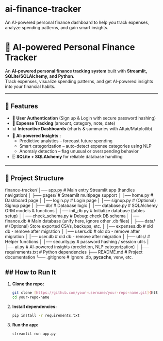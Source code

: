# ai-finance-tracker
An AI-powered personal finance dashboard to help you track expenses, analyze spending patterns, and gain smart insights.
# 💸 AI-powered Personal Finance Tracker  

An **AI-powered personal finance tracking system** built with **Streamlit, SQLite/SQLAlchemy, and Python**.  
Track expenses, visualize spending patterns, and get AI-powered insights into your financial habits.  

---

## 🚀 Features  

- 🔑 **User Authentication** (Sign up & Login with secure password hashing)  
- 📝 **Expense Tracking** (amount, category, note, date)  
- 📊 **Interactive Dashboards** (charts & summaries with Altair/Matplotlib)  
- 🤖 **AI-powered Insights** :  
  - Predictive analytics – forecast future spending  
  - Smart categorization – auto-detect expense categories using NLP  
  - Anomaly detection – flag unusual or overspending behavior  
- 🗄 **SQLite + SQLAlchemy** for reliable database handling  

---

## 📂 Project Structure  

finance-tracker/
│── app.py              # Main entry Streamlit app (handles navigation)
│
├── pages/              # Streamlit multipage support
│   │── home.py         # Dashboard page
│   │── login.py        # Login page
│   │── signup.py       # (Optional) Signup page
│
├── db/                 # Database logic
│   │── database.py     # SQLAlchemy ORM models & functions
│   │── init_db.py      # Initialize database (tables setup)
│   │── check_schema.py # Debug: check DB schema
│   │── finance.db      # Main database (unify here, ignore other .db files)
│
├── data/               # (Optional) Store exported CSVs, backups, etc.
│   │── expenses.db     # old db - remove after migration
│   │── users.db        # old db - remove after migration
│   │── user.db         # old db - remove after migration
│
├── utils/              # Helper functions
│   │── security.py     # password hashing / session utils
│   │── ai.py           # AI-powered insights (prediction, NLP categorization)
│
├── requirements.txt    # Python dependencies
├── README.md           # Project documentation
└── .gitignore          # Ignore .db, __pycache__, venv, etc.

## ## How to Run It

1.  **Clone the repo:**
    ```bash
    git clone [https://github.com/your-username/your-repo-name.git](https://github.com/your-username/your-repo-name.git)
    cd your-repo-name
    ```

2.  **Install dependencies:**
    ```bash
    pip install -r requirements.txt
    ```

3.  **Run the app:**
    ```bash
    streamlit run app.py
    ```







